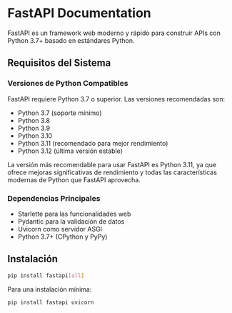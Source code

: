 # FastAPI Documentation

FastAPI es un framework web moderno y rápido para construir APIs con Python 3.7+ basado en estándares Python.

## Requisitos del Sistema

### Versiones de Python Compatibles

FastAPI requiere Python 3.7 o superior. Las versiones recomendadas son:

- Python 3.7 (soporte mínimo)
- Python 3.8
- Python 3.9
- Python 3.10
- Python 3.11 (recomendado para mejor rendimiento)
- Python 3.12 (última versión estable)

La versión más recomendable para usar FastAPI es Python 3.11, ya que ofrece mejoras significativas de rendimiento y todas las características modernas de Python que FastAPI aprovecha.

### Dependencias Principales

- Starlette para las funcionalidades web
- Pydantic para la validación de datos
- Uvicorn como servidor ASGI
- Python 3.7+ (CPython y PyPy)

## Instalación

```bash
pip install fastapi[all]
```

Para una instalación mínima:

```bash
pip install fastapi uvicorn

